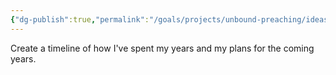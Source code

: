 ```yaml
---
{"dg-publish":true,"permalink":"/goals/projects/unbound-preaching/ideas/timeline-of-my-life/","created":"Aug 24, 2018, 1:08 PM","updated":"Sep 22, 2018, 1:09 PM"}
---
```



Create a timeline of how I've spent my years and my plans for the coming years.


